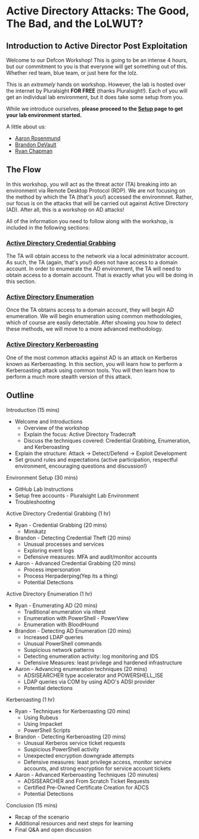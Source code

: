 # Active Directory Attacks: The Good, The Bad, and the LoLWUT?

## Introduction to Active Director Post Exploitation

Welcome to our Defcon Workshop! This is going to be an intense 4 hours, but our commitment to you is that everyone will get something out of this. Whether red team, blue team, or just here for the lolz.

This is an _extremely_ hands on workshop. However, the lab is hosted over the internet by Pluralsight **FOR FREE** (thanks Pluralsight!). Each of you will get an individual lab environment, but it does take some setup from you.

While we introduce ourselves, **please proceed to the [Setup](./0_setup/README.md) page to get your lab environment started.**

A little about us:
- [Aaron Rosenmund](https://aaronrosenmund.com/about/)
- [Brandon DeVault](https://www.devaultsecurity.com/about/)
- [Ryan Chapman](https://incidentresponse.training/)

## The Flow

In this workshop, you will act as the threat actor (TA) breaking into an environment via Remote Desktop Protocol (RDP). We are not focusing on the method by which the TA (that's _you!_) accessed the environmnet. Rather, our focus is on the attacks that will be carried out against Active Directory (AD). After all, this is a workshop on AD attacks!

All of the information you need to follow along with the workshop, is included in the following sections:

### [Active Directory Credential Grabbing](./1_ad_credential_grabbing/)

The TA will obtain access to the network via a local administrator account. As such, the TA (again, that's _you!_) does not have access to a domain account. In order to enumerate the AD environment, the TA will need to obtain access to a domain account. That is exactly what you will be doing in this section.

### [Active Directory Enumeration](./2_enumeration/)

Once the TA obtains access to a domain account, they will begin AD enumeration. We will begin enumeration using common methodologies, which of course are easily detectable. After showing you how to detect these methods, we will move to a more advanced methodology.

### [Active Directory Kerberoasting](./3_kerberoasting/)

One of the most common attacks against AD is an attack on Kerberos known as Kerberoasting. In this section, you will learn how to perform a Kerberoasting attack using common tools. You will then learn how to perform a much more stealth version of this attack.

## Outline

Introduction (15 mins)
 - Welcome and Introductions
    - Overview of the workshop
    - Explain the focus: Active Directory Tradecraft
    - Discuss the techniques covered: Credential Grabbing, Enumeration, and Kerberoasting
 - Explain the structure: Attack -> Detect/Defend -> Exploit Development
 - Set ground rules and expectations (active participation, respectful environment, encouraging questions and discussion!)
 
Environment Setup (30 mins)
 - GitHub Lab Instructions
 - Setup free accounts - Pluralsight Lab Environment
 - Troubleshooting

Active Directory Credential Grabbing (1 hr)
  - Ryan - Credential Grabbing (20 mins)
    - Mimikatz
  - Brandon - Detecting Credential Theft (20 mins)
    - Unusual processes and services
    - Exploring event logs
    - Defensive measures: MFA and audit/monitor accounts
  - Aaron - Advanced Credential Grabbing (20 mins)
    - Process impersonation
    - Process Herpaderping(Yep its a thing)
    - Potential Detections

Active Directory Enumeration (1 hr)
  - Ryan - Enumerating AD (20 mins)
    - Traditional enumeration via nltest
    - Enumeration with PowerShell - PowerView
    - Enumeration with BloodHound
  - Brandon - Detecting AD Enumeration (20 mins)
    - Increased LDAP queries
    - Unusual PowerShell commands
    - Suspicious network patterns
    - Detecting enumeration activity: log monitoring and IDS
    - Defensive Measures: least privilege and hardened infrastructure
  - Aaron - Advancing enumeration techniques (20 mins)
    - ADSISEARCHER type accelerator and POWERSHELL_ISE
    - LDAP queries via COM by using ADO's ADSI provider
    - Potential detections

Kerberoasting (1 hr)
  - Ryan - Techniques for Kerberoasting (20 mins)
    - Using Rubeus
    - Using Impacket
    - PowerShell Scripts
  - Brandon - Detecting Kerberoasting (20 mins)
    - Unusual Kerberos service ticket requests
    - Suspicious PowerShell activity
    - Unexpected encryption downgrade attempts
    - Defensive measures: least privilege access, monitor service accounts, and strong encryption for service account tickets
  - Aaron - Advanced Kerberoasting Techniques (20 minutes)
    - ADSISEARCHER and From Scratch Ticket Requests
    - Certified Pre-Owned Certificate Creation for ADCS
    - Potential Detections

Conclusion (15 mins)
  - Recap of the scenario
  - Additional resources and next steps for learning
  - Final Q&A and open discussion
